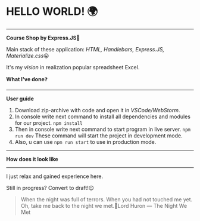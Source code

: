 # HELLO WORLD! :earth_africa:
**********
**Course Shop by Express.JS**:green_book:

Main stack of these application: *HTML, Handlebars, Express.JS, Materialize.css*:stuck_out_tongue:

It's my *vision* in realization popular spreadsheet Excel.

**What I've done**:question:
**********
**User guide**
1. Download zip-archive with code and open it in *VSCode/WebStorm*.
2. In console write next command to install all dependencies and modules for our project.
   `npm install`
3. Then in console write next command to start program in live server.
   `npm run dev`
   These command will start the project in development mode.
4. Also, u can use `npm run start` to use in production mode.
**********
**How does it look like**
<!-- ![howdoesitlooklike](src/howdoesitlook.png) -->
**********
I just relax and gained experience here.

Still in progress? Convert to draft!:wink:

>When the night was full of terrors. When you had not touched me yet. Oh, take me back to the night we met.:microphone:Lord Huron — The Night We Met